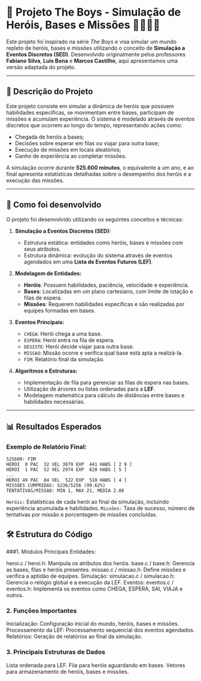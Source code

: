 # 🌟 Projeto The Boys - Simulação de Heróis, Bases e Missões 🦸‍♂️🦸‍♀️

Este projeto foi inspirado na série *The Boys* e visa simular um mundo repleto de heróis, bases e missões utilizando o conceito de **Simulação a Eventos Discretos (SED)**. Desenvolvido originalmente pelos professores **Fabiano Silva**, **Luis Bona** e **Marcos Castilho**, aqui apresentamos uma versão adaptada do projeto.

---

## 📝 Descrição do Projeto

Este projeto consiste em simular a dinâmica de heróis que possuem habilidades específicas, se movimentam entre bases, participam de missões e acumulam experiência. O sistema é modelado através de eventos discretos que ocorrem ao longo do tempo, representando ações como:

- Chegada de heróis a bases;
- Decisões sobre esperar em filas ou viajar para outra base;
- Execução de missões em locais aleatórios;
- Ganho de experiência ao completar missões.

A simulação ocorre durante **525.600 minutos**, o equivalente a um ano, e ao final apresenta estatísticas detalhadas sobre o desempenho dos heróis e a execução das missões.

---

## 🚀 Como foi desenvolvido

O projeto foi desenvolvido utilizando os seguintes conceitos e técnicas:

1. **Simulação a Eventos Discretos (SED):**
   - Estrutura estática: entidades como heróis, bases e missões com seus atributos.
   - Estrutura dinâmica: evolução do sistema através de eventos agendados em uma **Lista de Eventos Futuros (LEF)**.

2. **Modelagem de Entidades:**
   - **Heróis**: Possuem habilidades, paciência, velocidade e experiência.
   - **Bases**: Localizadas em um plano cartesiano, com limite de lotação e filas de espera.
   - **Missões**: Requerem habilidades específicas e são realizadas por equipes formadas em bases.

3. **Eventos Principais:**
   - `CHEGA`: Herói chega a uma base.
   - `ESPERA`: Herói entra na fila de espera.
   - `DESISTE`: Herói decide viajar para outra base.
   - `MISSAO`: Missão ocorre e verifica qual base está apta a realizá-la.
   - `FIM`: Relatório final da simulação.

4. **Algoritmos e Estruturas:**
   - Implementação de fila para gerenciar as filas de espera nas bases.
   - Utilização de árvores ou listas ordenadas para a **LEF**.
   - Modelagem matemática para cálculo de distâncias entre bases e habilidades necessárias.

---

## 📊 Resultados Esperados

### Exemplo de Relatório Final:
```plaintext
525600: FIM
HEROI  0 PAC  32 VEL 3879 EXP  441 HABS [ 2 9 ]
HEROI  1 PAC  52 VEL 2974 EXP  620 HABS [ 5 ]
...
HEROI 49 PAC  84 VEL  522 EXP  510 HABS [ 4 ]
MISSOES CUMPRIDAS: 5236/5256 (99.62%)
TENTATIVAS/MISSAO: MIN 1, MAX 21, MEDIA 2.08
``` 

`Heróis:` Estatísticas de cada herói ao final da simulação, incluindo experiência acumulada e habilidades.
`Missões:` Taxa de sucesso, número de tentativas por missão e porcentagem de missões concluídas.

## 🛠️ Estrutura do Código

###1. Módulos Principais
Entidades:

heroi.c / heroi.h: Manipula os atributos dos heróis.
base.c / base.h: Gerencia as bases, filas e heróis presentes.
missao.c / missao.h: Define missões e verifica a aptidão de equipes.
Simulação:
simulacao.c / simulacao.h: Gerencia o relógio global e a execução da LEF.
Eventos:
eventos.c / eventos.h: Implementa os eventos como CHEGA, ESPERA, SAI, VIAJA e outros.

### 2. Funções Importantes

Inicialização: Configuração inicial do mundo, heróis, bases e missões.
Processamento da LEF: Processamento sequencial dos eventos agendados.
Relatórios: Geração de relatórios ao final da simulação.

### 3. Principais Estruturas de Dados

Lista ordenada para LEF.
Fila para heróis aguardando em bases.
Vetores para armazenamento de heróis, bases e missões.
